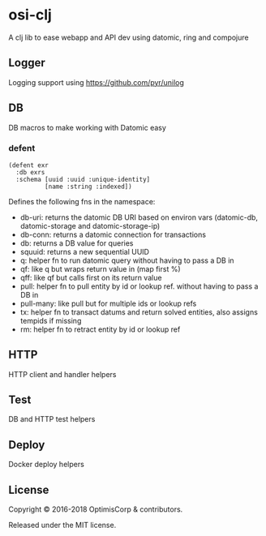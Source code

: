 # osi-clj

A clj lib to ease webapp and API dev using datomic, ring and compojure

## Logger

Logging support using https://github.com/pyr/unilog

## DB

DB macros to make working with Datomic easy

### defent

    (defent exr
      :db exrs
      :schema [uuid :uuid :unique-identity]
              [name :string :indexed])
              
Defines the following fns in the namespace:
* db-uri: returns the datomic DB URI based on environ vars (datomic-db, datomic-storage and datomic-storage-ip)
* db-conn: returns a datomic connection for transactions
* db: returns a DB value for queries
* squuid: returns a new sequential UUID
* q: helper fn to run datomic query without having to pass a DB in
* qf: like q but wraps return value in (map first %)
* qff: like qf but calls first on its return value
* pull: helper fn to pull entity by id or lookup ref. without having to pass a DB in
* pull-many: like pull but for multiple ids or lookup refs
* tx: helper fn to transact datums and return solved entities, also assigns tempids if missing
* rm: helper fn to retract entity by id or lookup ref

## HTTP

HTTP client and handler helpers

## Test

DB and HTTP test helpers

## Deploy

Docker deploy helpers

## License

Copyright © 2016-2018 OptimisCorp & contributors.

Released under the MIT license.

